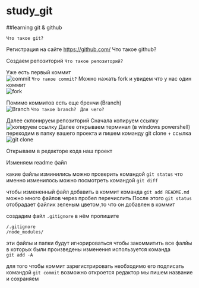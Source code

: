 # study_git
##learning git &amp; github

`Что такое git?`


Регистрация на сайте https://github.com/
Что такое github?


Создаем репозиторий
`Что такое репозиторий?`


Уже есть первый коммит  
![commit](http://i.imgur.com/Ny39tb7.png) 
`Что такое commit?`
Можно нажать fork и увидем что у нас один коммит  
![fork](http://i.imgur.com/uPm4ziU.png) 



Помимо коммитов есть еще бренчи (Branch)   
![Branch](http://i.imgur.com/It2lGTT.png) 
`Что такое branch? `
`Для чего?`

Далее склонируем репозиторий
Сначала копируем ссылку   
![копируем ссылку](http://i.imgur.com/baBzTBR.png) 
Далее открываем терминал (в windows powershell)
переходим в папку вашего проекта
и пишем команду
git clone + ссылка  
![git clone](http://i.imgur.com/qDElrcx.png) 


Открываем в редакторе кода наш проект

Изменяем readme файл

какие файлы изминились можно проверить командой `git status`
что именно изменилось можно посмотреть командой `git diff`

чтобы измененный файл добавить в коммит команда `git add README.md`
можно много файлов через пробел перечислить
После этого `git status` отобрадает файлик зеленым цветом,то что он добавлен в коммит

создадим файл `.gitignore`
в нём пропишите  
```
/.gitignore   
/node_modules/
```

эти файлы и папки будут игнорироваться
чтобы закоммитить все фалйы в которых были произведены изменения используется команда  
`git add -A`


для того чтобы коммит зарегистрировать необходимо его подписать
командой `git commit` возможно откроется редактор мы пишем название и сохраняем
